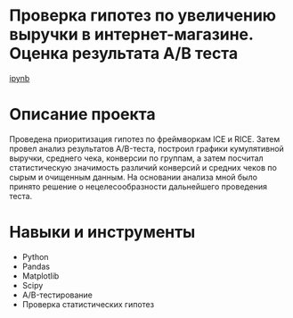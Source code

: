# Проверка гипотез по увеличению выручки в интернет-магазине. Оценка результата A/B теста
[ipynb](https://github.com/vadimstupakov/Portfolio/blob/32451dd9046f7d7eb82f99dcb6e47400c9e5e212/Hypothesis%20Testing/Hypothesis%20Testing%20.ipynb)
# Описание проекта
Проведена приоритизация гипотез по фреймворкам ICE и RICE. Затем провел анализ
результатов A/B-теста, построил графики кумулятивной выручки, среднего чека,
конверсии по группам, а затем посчитал статистическую значимость различий конверсий
и средних чеков по сырым и очищенным данным. На основании анализа мной было
принято решение о нецелесообразности дальнейшего проведения теста.
# Навыки и инструменты
- Python
- Pandas
- Matplotlib
- Scipy
- A/B-тестирование
- Проверка статистических гипотез
